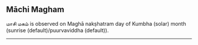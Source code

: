 ## Māchi Magham
மாசி மகம் is observed on Maghā nakṣhatram day of Kumbha (solar) month (sunrise (default)/puurvaviddha (default)).



---
